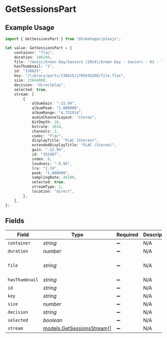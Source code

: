 # GetSessionsPart

## Example Usage

```typescript
import { GetSessionsPart } from "@lukehagar/plexjs";

let value: GetSessionsPart = {
    container: "flac",
    duration: 186240,
    file: "/music/Green Day/Saviors (2024)/Green Day - Saviors - 01 - The American Dream Is Killing Me.flac",
    hasThumbnail: "1",
    id: "130625",
    key: "/library/parts/130625/1705543268/file.flac",
    size: 23644000,
    decision: "directplay",
    selected: true,
    stream: [
        {
            albumGain: "-12.94",
            albumPeak: "1.000000",
            albumRange: "4.751014",
            audioChannelLayout: "stereo",
            bitDepth: 16,
            bitrate: 1014,
            channels: 2,
            codec: "flac",
            displayTitle: "FLAC (Stereo)",
            extendedDisplayTitle: "FLAC (Stereo)",
            gain: "-12.94",
            id: "352487",
            index: 0,
            loudness: "-5.94",
            lra: "1.74",
            peak: "1.000000",
            samplingRate: 44100,
            selected: true,
            streamType: 2,
            location: "direct",
        },
    ],
};
```

## Fields

| Field                                                                                            | Type                                                                                             | Required                                                                                         | Description                                                                                      | Example                                                                                          |
| ------------------------------------------------------------------------------------------------ | ------------------------------------------------------------------------------------------------ | ------------------------------------------------------------------------------------------------ | ------------------------------------------------------------------------------------------------ | ------------------------------------------------------------------------------------------------ |
| `container`                                                                                      | *string*                                                                                         | :heavy_minus_sign:                                                                               | N/A                                                                                              | flac                                                                                             |
| `duration`                                                                                       | *number*                                                                                         | :heavy_minus_sign:                                                                               | N/A                                                                                              | 186240                                                                                           |
| `file`                                                                                           | *string*                                                                                         | :heavy_minus_sign:                                                                               | N/A                                                                                              | /music/Green Day/Saviors (2024)/Green Day - Saviors - 01 - The American Dream Is Killing Me.flac |
| `hasThumbnail`                                                                                   | *string*                                                                                         | :heavy_minus_sign:                                                                               | N/A                                                                                              | 1                                                                                                |
| `id`                                                                                             | *string*                                                                                         | :heavy_minus_sign:                                                                               | N/A                                                                                              | 130625                                                                                           |
| `key`                                                                                            | *string*                                                                                         | :heavy_minus_sign:                                                                               | N/A                                                                                              | /library/parts/130625/1705543268/file.flac                                                       |
| `size`                                                                                           | *number*                                                                                         | :heavy_minus_sign:                                                                               | N/A                                                                                              | 23644000                                                                                         |
| `decision`                                                                                       | *string*                                                                                         | :heavy_minus_sign:                                                                               | N/A                                                                                              | directplay                                                                                       |
| `selected`                                                                                       | *boolean*                                                                                        | :heavy_minus_sign:                                                                               | N/A                                                                                              | true                                                                                             |
| `stream`                                                                                         | [models.GetSessionsStream](../models/getsessionsstream.md)[]                                     | :heavy_minus_sign:                                                                               | N/A                                                                                              |                                                                                                  |